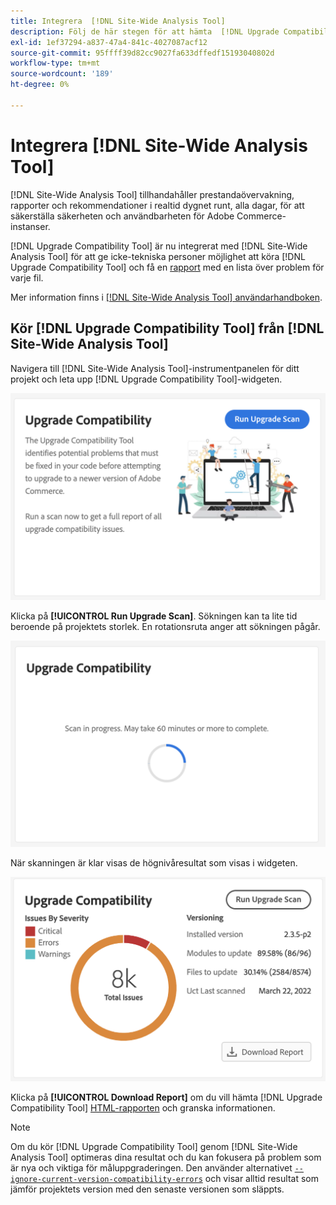 ```yaml
---
title: Integrera  [!DNL Site-Wide Analysis Tool]
description: Följ de här stegen för att hämta  [!DNL Upgrade Compatibility Tool] rapporten från  [!DNL Site-Wide Analysis Tool] dashboard i ditt Adobe Commerce-projekt.
exl-id: 1ef37294-a837-47a4-841c-4027087acf12
source-git-commit: 95ffff39d82cc9027fa633dffedf15193040802d
workflow-type: tm+mt
source-wordcount: '189'
ht-degree: 0%

---
```


# Integrera [!DNL Site-Wide Analysis Tool]

[!DNL Site-Wide Analysis Tool] tillhandahåller prestandaövervakning, rapporter och rekommendationer i realtid dygnet runt, alla dagar, för att säkerställa säkerheten och användbarheten för Adobe Commerce-instanser.

[!DNL Upgrade Compatibility Tool] är nu integrerat med [!DNL Site-Wide Analysis Tool] för att ge icke-tekniska personer möjlighet att köra [!DNL Upgrade Compatibility Tool] och få en [rapport](../upgrade-compatibility-tool/reports.md) med en lista över problem för varje fil.

Mer information finns i [[!DNL Site-Wide Analysis Tool] användarhandboken](https://docs.magento.com/user-guide/reports/site-wide-analysis-tool.html).

## Kör [!DNL Upgrade Compatibility Tool] från [!DNL Site-Wide Analysis Tool]

Navigera till [!DNL Site-Wide Analysis Tool]-instrumentpanelen för ditt projekt och leta upp [!DNL Upgrade Compatibility Tool]-widgeten.

![UCT SWAT widget - Initial](../../assets/upgrade-guide/uct-swat-initial.png)

Klicka på **[!UICONTROL Run Upgrade Scan]**. Sökningen kan ta lite tid beroende på projektets storlek. En rotationsruta anger att sökningen pågår.

![UCT SWAT-widget - Pågår](../../assets/upgrade-guide/uct-swat-progress.png)

När skanningen är klar visas de högnivåresultat som visas i widgeten.

![UCT SWAT widget - Resultat](../../assets/upgrade-guide/uct-swat-results.png)

Klicka på **[!UICONTROL Download Report]** om du vill hämta [!DNL Upgrade Compatibility Tool] [HTML-rapporten](../upgrade-compatibility-tool/reports.md#html-report) och granska informationen.


>[!NOTE]
>
> Om du kör [!DNL Upgrade Compatibility Tool] genom [!DNL Site-Wide Analysis Tool] optimeras dina resultat och du kan fokusera på problem som är nya och viktiga för måluppgraderingen. Den använder alternativet [`--ignore-current-version-compatibility-errors`](run.md#optimize-your-results) och visar alltid resultat som jämför projektets version med den senaste versionen som släppts.
